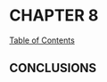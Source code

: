 # CHAPTER 8

[Table of Contents](https://github.com/JeffDeCola/my-masters-thesis#table-of-contents)

## CONCLUSIONS
